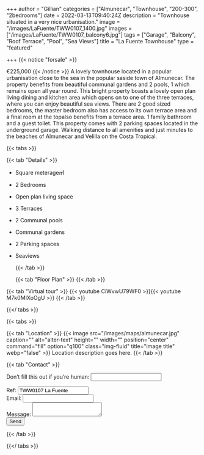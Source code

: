 +++
author = "Gillian"
categories = ["Almunecar", "Townhouse", "200-300", "2bedrooms"]
date = 2022-03-13T09:40:24Z
description = "Townhouse situated in a very nice urbanisation."
image = "/images/LaFuente/TWW0107_1400.jpg"
images = ["/images/LaFuente/TWW0107_balcony6.jpg"]
tags = ["Garage", "Balcony", "Roof Terrace", "Pool", "Sea Views"]
title = "La Fuente Townhouse"
type = "featured"

+++
{{< notice "forsale" >}}

€225,000 {{< /notice >}} A lovely townhouse located in a popular urbanisation close to the sea in the popular saside town of Almunecar. The property benefits from beautiful communal gardens and 2 pools, 1 which remains open all year round. This bright property boasts a lovely open plan living dining and kitchen area which opens on to one of the three terraces, where you can enjoy beautiful sea views. There are 2 good sized bedrooms, the master bedroom also has access to its own terrace area and a final room at the topalso benefits from a terrace area. 1 family bathroom and a guest toilet. This property comes with 2 parking spaces located in the underground garage. Walking distance to all amenities and just minutes to the beaches of Almunecar and Velilla on the Costa Tropical.

{{< tabs >}}

{{< tab "Details" >}}

* Square meterage&#x33A1;
* 2 Bedrooms
* Open plan living space
* 3 Terraces
* 2 Communal pools
* Communal gardens
* 2 Parking spaces
* Seaviews

  {{< /tab >}}

  {{< tab "Floor Plan" >}} {{< /tab >}}

{{< tab "Virtual tour" >}} {{< youtube CiWvwU79WF0 >}}{{< youtube M7k0MIXoOgU >}} {{< /tab >}}

{{</ tabs >}}

{{< tabs >}}

{{< tab "Location" >}} {{< image src="/images/maps/almunecar.jpg" caption="" alt="alter-text" height="" width="" position="center" command="fill" option="q100" class="img-fluid" title="image title" webp="false" >}} Location description goes here. {{< /tab >}}

{{< tab "Contact" >}} <form name="propertyContact" method="POST" netlify-honeypot="bot-field" data-netlify="true"> <div class="form-group"> <p class="d-none"><label>Don’t fill this out if you’re human: <input name="bot-field" /></label></p> </div> <div class="form-group"> <label>Ref: <input name="property-ref" class="form-control" value="TWW0107 La Fuente" readonly/></label> </div> <div class="form-group"> <label>Email: <input type="text" class="form-control" name="email" /></label> </div> <div class="form-group"> <label>Message: </label> <textarea name="message" class="form-control"></textarea> </div> <button type="submit" class="btn btn-primary">Send</button> </form> {{< /tab >}}

{{</ tabs >}}